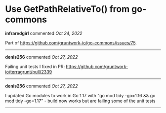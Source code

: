 # Use GetPathRelativeTo() from go-commons

**infraredgirl** commented *Oct 24, 2022*

Part of https://github.com/gruntwork-io/go-commons/issues/75.
<br />
***


**denis256** commented *Oct 27, 2022*

Failing unit tests I fixed in PR: https://github.com/gruntwork-io/terragrunt/pull/2339
***

**denis256** commented *Oct 27, 2022*

I updated Go modules to work in Go 1.17 with "go mod tidy -go=1.16 && go mod tidy -go=1.17" - build now works but are failing some of the unit tests
***


